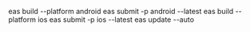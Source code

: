eas build --platform android
eas submit -p android --latest
eas build --platform ios
eas submit -p ios --latest
eas update --auto
